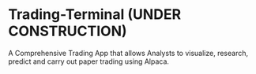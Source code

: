 # Trading-Terminal (UNDER CONSTRUCTION)
A Comprehensive Trading App that allows Analysts to visualize, research, predict and carry out paper trading using Alpaca.
